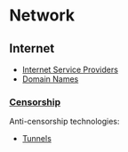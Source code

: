 # Network
## Internet
- [Internet Service Providers](Internet/Internet%20Service%20Providers.md)
- [Domain Names](Internet/Domain%20Names.md)

### [Censorship](Internet/Censorship/README.md)
Anti-censorship technologies:
- [Tunnels](Internet/Censorship/Tunnels.md)